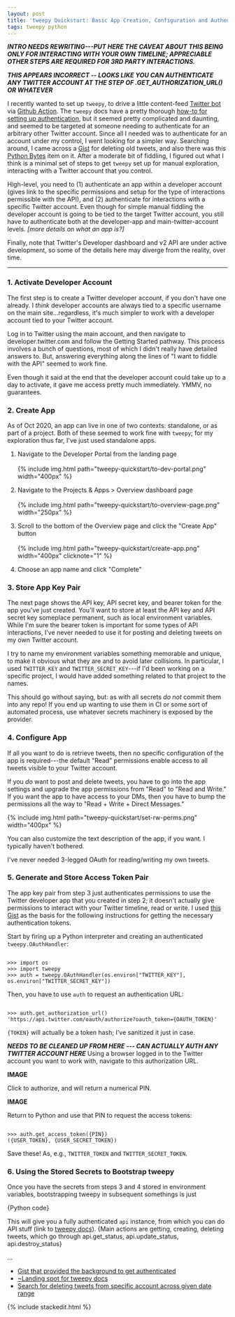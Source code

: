 ```yaml
---
layout: post
title: 'tweepy Quickstart: Basic App Creation, Configuration and Authentication'
tags: tweepy python
---
```



***INTRO NEEDS REWRITING---PUT HERE THE CAVEAT ABOUT THIS BEING ONLY FOR INTERACTING WITH
YOUR OWN TIMELINE; APPRECIABLE OTHER STEPS ARE REQUIRED FOR 3RD PARTY INTERACTIONS.*** 

***THIS APPEARS INCORRECT -- LOOKS LIKE YOU CAN AUTHENTICATE *ANY* TWITTER ACCOUNT
AT THE STEP OF .GET_AUTHORIZATION_URL() OR WHATEVER***

I recently wanted to set up `tweepy`, to drive a little content-feed [Twitter bot](https://twitter.com/Flake8Plugins) via [Github Action](https://github.com/bskinn/list-of-flake8-entrypoints). The `tweepy` docs have a pretty thorough [how-to for setting up authentication](http://docs.tweepy.org/en/v3.9.0/auth_tutorial.html), but it seemed pretty complicated and daunting, and seemed to be targeted at someone needing to authenticate for an arbitrary other Twitter account. Since all I needed was to authenticate for an account under my control, I went looking for a simpler way. Searching around, I came across a [Gist](https://gist.github.com/davej/113241) for deleting old tweets, and also there was this [Python Bytes](https://pythonbytes.fm/episodes/show/192/calculations-by-hand-but-in-the-compter-with-handcalcs) item on it. After a moderate bit of fiddling, I figured out what I think is a minimal set of steps to get `tweepy` set up for manual exploration, interacting with a Twitter account that you control.

High-level, you need to (1) authenticate an app within a developer account (gives link to the specific permissions and setup for the type of interactions permissible with the API), and (2) authenticate for interactions with a specific Twitter account. Even though for simple manual fiddling the developer account is going to be tied to the target Twitter account, you still have to authenticate both at the developer-app and main-twitter-account levels. *[more details on what an app is?]*

Finally, note that Twitter's Developer dashboard and v2 API are under active development, so some of the details here may diverge from the reality, over time.

----

### 1. Activate Developer Account

The first step is to create a Twitter developer account, if you don't have one already. I *think*  developer accounts are always tied to a specific username on the main site...regardless, it's much simpler to work with a developer account tied to your Twitter account.

Log in to Twitter using the main account, and then navigate to developer.twitter.com and follow the Getting Started pathway. This process involves a bunch of questions, most of which I didn't really have detailed answers to. But, answering everything along the lines of  "I want to fiddle with the API" seemed to work fine.

Even though it said at the end that the developer account could take up to a day to activate, it gave me access pretty much immediately. YMMV, no guarantees.


### 2. Create App

As of Oct 2020, an app can live in one of two  contexts: standalone, or as part of a project. Both of these seemed to work fine with `tweepy`; for my exploration thus far, I've just used standalone apps.

1) Navigate to the Developer Portal from the landing page  
   &nbsp;  
   {% include img.html path="tweepy-quickstart/to-dev-portal.png" width="400px" %}

2) Navigate to the Projects & Apps > Overview dashboard page  
   &nbsp;  
   {% include img.html path="tweepy-quickstart/to-overview-page.png" width="250px" %}

3) Scroll to the bottom of the Overview page and click the "Create App" button  
   &nbsp;  
   {% include img.html path="tweepy-quickstart/create-app.png" width="400px" clicknote="1" %}

4) Choose an app name and click "Complete"

### 3. Store App Key Pair

The next page shows the API key, API secret key, and bearer token for the app you've just created. You'll want to store at least the API key and API secret key someplace permanent, such as local environment variables. While I'm sure the bearer token is important for some types of API interactions, I've never needed to use it for posting and deleting tweets on my own Twitter account.

I try to name my environment variables something memorable and unique, to make it obvious what they are and to avoid later collisions. In particular, I used `TWITTER_KEY` and `TWITTER_SECRET_KEY`---if I'd been working on a specific project, I would have added something related to that project to the names.

This should go without saying, but: as with all secrets *do not* commit them into any repo! If you end up wanting to use them in CI or some sort of automated process, use whatever secrets machinery is exposed by the provider.

### 4. Configure App

If all you want to do is retrieve tweets, then no specific configuration of the app is required---the default "Read" permissions enable access to all tweets visible to your Twitter account.

If you *do* want to post and delete tweets, you have to go into the app settings and upgrade the app permissions from "Read" to "Read and Write." If you want the app to have access to your DMs, then you have to bump the permissions all the way to "Read + Write + Direct Messages."

{% include img.html path="tweepy-quickstart/set-rw-perms.png" width="400px" %}

You can also customize the text description of the app, if you want. I typically haven't bothered.

I've never needed 3-legged OAuth for reading/writing my own tweets.

### 5. Generate and Store Access Token Pair

The app key pair from step 3 just authenticates permissions to use the Twitter developer app that you created in step 2; it doesn't actually give permissions to interact with your Twitter timeline, read or write. I used [this Gist](https://gist.github.com/davej/113241) as the basis for the following instructions for getting the necessary authentication tokens.

Start by firing up a Python interpreter and creating an authenticated `tweepy.OAuthHandler`:

```

>>> import os
>>> import tweepy
>>> auth = tweepy.OAuthHandler(os.environ["TWITTER_KEY"], os.environ["TWITTER_SECRET_KEY"])

```

Then, you have to use `auth` to request an authentication URL:

```

>>> auth.get_authorization_url()
'https://api.twitter.com/oauth/authorize?oauth_token={OAUTH_TOKEN}'

```

`{TOKEN}` will actually be a token hash; I've sanitized it just in case.

***NEEDS TO BE CLEANED UP FROM HERE --- CAN ACTUALLY AUTH ANY TWITTER ACCOUNT HERE*** Using a browser logged in to the Twitter account you
want to work with, navigate to this authorization URL. 

**IMAGE**

Click to authorize, and will return a numerical PIN.

**IMAGE**

Return to Python and use that PIN to request the access tokens:

```

>>> auth.get_access_token({PIN})
({USER_TOKEN}, {USER_SECRET_TOKEN})

```

Save these! As, e.g., `TWITTER_TOKEN` and `TWITTER_SECRET_TOKEN`.



### 6. Using the Stored Secrets to Bootstrap tweepy

Once you have the secrets from steps 3 and 4 stored in environment variables, bootstrapping tweepy in subsequent somethings is just

{Python code}

This will give you a fully authenticated `api` instance, from which you can do API stuff (link to [tweepy docs](http://docs.tweepy.org/en/latest/getting_started.html)). {Main actions are getting, creating, deleting tweets, which go through api.get_status, api.update_status, api.destroy_status}

...
- [Gist that provided the background to get authenticated](https://gist.github.com/davej/113241)
- [~Landing spot for tweepy docs](http://docs.tweepy.org/en/latest/getting_started.html)
- [Search for deleting tweets from specific account across given date range](https://twitter.com/search?q=(from%3Abtskinn)%20until%3A2011-01-01%20since%3A2010-01-01&src=typed_query&f=live)


{% include stackedit.html %}

